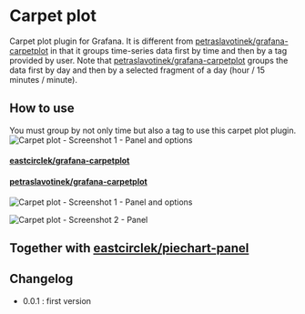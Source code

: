# Carpet plot

Carpet plot plugin for Grafana. It is different from [petraslavotinek/grafana-carpetplot](https://github.com/petrslavotinek/grafana-carpetplot) in that it groups time-series data first by time and then by a tag provided by user. Note that [petraslavotinek/grafana-carpetplot](https://github.com/petrslavotinek/grafana-carpetplot) groups the data first by day and then by a selected fragment of a day (hour / 15 minutes / minute).

## How to use

You must group by not only time but also a tag to use this carpet plot plugin.
![Carpet plot - Screenshot 1 - Panel and options](https://raw.githubusercontent.com/eastcirclek/grafana-carpetplot/master/dist/src/img/screenshot1.png)



#### [eastcirclek/grafana-carpetplot](https://github.com/eastcirclek/grafana-carpetplot)


#### [petraslavotinek/grafana-carpetplot](https://github.com/petrslavotinek/grafana-carpetplot) 
![Carpet plot - Screenshot 1 - Panel and options](https://raw.githubusercontent.com/petrslavotinek/grafana-carpetplot/master/dist/src/img/screenshot1.png)

![Carpet plot - Screenshot 2 - Panel](https://raw.githubusercontent.com/petrslavotinek/grafana-carpetplot/master/dist/src/img/screenshot2.png)

## Together with [eastcirclek/piechart-panel](https://github.com/eastcirclek/piechart-panel)
 

## Changelog

* 0.0.1 : first version